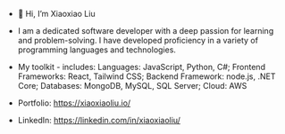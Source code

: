 - 👋 Hi, I’m Xiaoxiao Liu
- I am a dedicated software developer with a deep passion for learning and problem-solving. I have developed proficiency in a variety of programming languages and technologies.
- My toolkit - includes:
 Languages: JavaScript, Python, C#; 
 Frontend Frameworks: React, Tailwind CSS; 
 Backend Framework: node.js, .NET Core; 
 Databases: MongoDB, MySQL, SQL Server; 
 Cloud: AWS

- Portfolio: https://xiaoxiaoliu.io/
- LinkedIn: https://linkedin.com/in/xiaoxiaoliu/

<!---
xiaoxiaoliu2/xiaoxiaoliu2 is a ✨ special ✨ repository because its `README.md` (this file) appears on your GitHub profile.
You can click the Preview link to take a look at your changes.
--->
